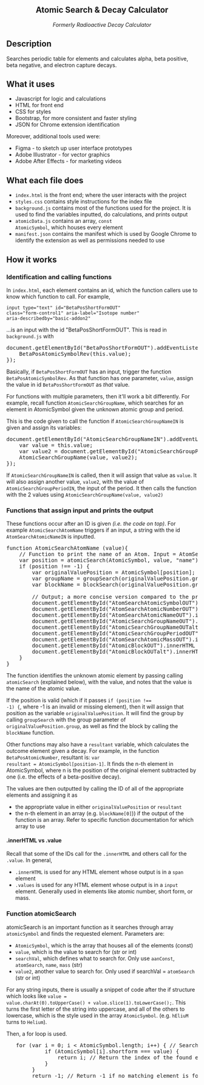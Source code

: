 <h2 align="center"> Atomic Search & Decay Calculator</h2>
<p align="center"><i>Formerly Radioactive Decay Calculator</i></p>

<h2>Description</h2>
<p>Searches periodic table for elements and calculates alpha, beta positive, beta negative, and electron capture decays.</p>

<h2>What it uses</h2>

* Javascript for logic and calculations
* HTML for front end
* CSS for styles
* Bootstrap, for more consistent and faster styling 
* JSON for Chrome extension identification

Moreover, additional tools used were:

* Figma - to sketch up user interface prototypes
* Adobe Illustrator - for vector graphics
* Adobe After Effects - for marketing videos

<h2>What each file does</h2>

* <code>index.html</code> is the front end; where the user interacts with the project
* <code>styles.css</code> contains style instructions for the index file
* <code>background.js</code> contains most of the functions used for the project. It is used to find the variables inputted, do calculations, and prints output
* <code>atomicData.js</code> contains an array, <code>const AtomicSymbol</code>, which houses every element
* <code>manifest.json</code> contains the manifest which is used by Google Chrome to identify the extension as well as permissions needed to use

<h2>How it works</h2>

<h3>Identification and calling functions</h3>
In <code>index.html</code>, each element contains an id, which the function callers use to know which function to call. For example, 

<code>input type="text" id="BetaPosShortFormOUT" class="form-control1" aria-label="Isotope number" aria-describedby="basic-addon2"</code>

...is an input with the id "BetaPosShortFormOUT". This is read in <code>background.js</code> with 

<pre>document.getElementById("BetaPosShortFormOUT").addEventListener("input", function() {
    BetaPosAtomicSymbolRev(this.value);
});</pre>

Basically, if <code>BetaPosShortFormOUT</code> has an input, trigger the function <code>BetaPosAtomicSymbolRev</code>. As that function has one parameter, <code>value</code>, assign the value in id <code>BetaPosShortFormOUT</code> as <i>that</i> value.

For functions with multiple parameters, then it'll work a bit differently. For example, recall function <code>AtomicSearchGroupName</code>, which searches for an element in AtomicSymbol given the unknown atomic group and period. 

This is the code given to call the function if <code>AtomicSearchGroupNameIN</code> is given and assign its variables:

<pre>document.getElementById("AtomicSearchGroupNameIN").addEventListener("input", function() {
    var value = this.value;
    var value2 = document.getElementById("AtomicSearchGroupPeriodIN").value;
    AtomicSearchGroupName(value, value2);
});</pre>

If <code>AtomicSearchGroupNameIN</code> is called, then it will assign that value as <code>value</code>. It will also assign another value, <code>value2</code>, with the value of <code>AtomicSearchGroupPeriodIN</code>, the input of the period. It then calls the function with the 2 values using <code>AtomicSearchGroupName(value, value2)</code>

<h3>Functions that assign input and prints the output</h3>
These functions occur after an ID is given <i>(i.e. the code on top)</i>. For example <code>AtomicSearchAtomName</code> triggers if an input, a string with the id <code>AtomSearchAtomicNameIN</code> is inputted.

<pre>function AtomicSearchAtomName (value){
    // Function to print the name of an Atom. Input = AtomSearchAtomicNameIN (str)  
    var position = atomicSearch(AtomicSymbol, value, "name"); // Pass both arguments to aanFinder
    if (position !== -1) {
        var originalValuePosition = AtomicSymbol[position]; // Find position of the item
        var groupName = groupSearch(originalValuePosition.group) // Find names for the groups
        var blockName = blockSearch(originalValuePosition.group, originalValuePosition.period) // Find names for the block
    
        // Output; a more concise version compared to the previous version
        document.getElementById("AtomSearchAtomicSymbolOUT").innerHTML = originalValuePosition.shortform;
        document.getElementById("AtomSearchAtomicNumberOUT").innerHTML = originalValuePosition.aanConst;
        document.getElementById("AtomSearchAtomicNameOUT").innerHTML = originalValuePosition.name;
        document.getElementById("AtomicSearchGroupNameOUT").innerHTML = groupName[0];
        document.getElementById("AtomicSearchGroupNameOUTalt").innerHTML = groupName[1];
        document.getElementById("AtomicSearchGroupPeriodOUT").innerHTML = originalValuePosition.period;
        document.getElementById("AtomSearchAtomicMassOUT").innerHTML = originalValuePosition.avgMass;
        document.getElementById("AtomicBlockOUT").innerHTML = blockName[0];
        document.getElementById("AtomicBlockOUTalt").innerHTML = blockName[1];
    }
}</pre>

The function identifies the unknown atomic element by passing calling <code>atomicSearch</code> (explained below), with the value, and notes that the value is the name of the atomic value. 

If the position is valid (which if it passes <code>if (position !== -1) {</code>, where -1 is an invalid or missing element), then it will assign that position as the variable <code>originalValuePosition</code>. It will find the group by calling <code>groupSearch</code> with the group parameter of <code>originalValuePosition.group</code>, as well as find the block by calling the <code>blockName</code> function.

Other functions may also have a <code>resultant</code> variable, which calculates the outcome element given a decay. For example, in the function <code>BetaPosAtomicNumber</code>, resultant is: <code>var resultant = AtomicSymbol[position-1]</code>. It finds the n-th element in AtomicSymbol, where n is the position of the original element subtracted by one (i.e. the effects of a beta-positive decay).

The values are then outputted by calling the ID of all of the appropriate elements and assigning it as

* the appropriate value in either <code>originalValuePosition</code> or <code>resultant</code>
* the n-th element in an array (e.g. <code>blockName[0]</code>)) if the output of the function is an array. Refer to specific function documentation for which array to use

<h4>.innerHTML vs .value</h4>
Recall that some of the IDs call for the <code>.innerHTML</code> and others call for the <code>.value</code>. In general,

* <code>.innerHTML</code> is used for any HTML element whose output is in a <code>span</code> element
* <code>.values</code> is used for any HTML element whose output is in a <code>input</code> element. Generally used in elements like atomic number, short form, or mass. 

<h3>Function atomicSearch</h3>
<p>atomicSearch is an important function as it searches through array <code>atomicSymbol</code> and finds the requested element. Parameters are: </p>

* <code>AtomicSymbol</code>, which is the array that houses all of the elements (const)
* <code>value</code>, which is the value to search for (str or int)
* <code>searchVal</code>, which defines what to search for. Only use <code>aanConst</code>, <code>atomSearch</code>, <code>name</code>, <code>mass</code> (str)
* <code>value2</code>, another value to search for. Only used if searchVal = <code>atomSearch</code> (str or int)

For any string inputs, there is usually a snippet of code after the if structure which looks like <code>value = value.charAt(0).toUpperCase() + value.slice(1).toLowerCase();</code>. This turns the first letter of the string into uppercase, and all of the others to lowercase, which is the style used in the array <code>AtomicSymbol</code>. (e.g. <code>hEliuM</code> turns to <code>Helium</code>). 

Then, a for loop is used. 
<pre>   for (var i = 0; i < AtomicSymbol.length; i++) { // Search for item matching value at "i". If "i" == value, get its index, else add 1 to i.
            if (AtomicSymbol[i].shortform === value) {
                return i; // Return the index of the found element
            }
        }
        return -1; // Return -1 if no matching element is found
</pre>
